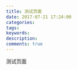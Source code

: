 ```yaml
---
title: 测试页面
date: 2017-07-21 17:24:00
categories:
tags:
keywords:
description:
comments: true
---
```


测试页面
